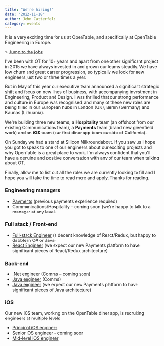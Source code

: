 ```yaml
---
title: "We're hiring!"
date: "2022-11-18"
author: John Catterfeld
category: events
---
```


It is a very exciting time for us at OpenTable, and specifically at OpenTable Engineering in Europe.

&#187; [Jump to the jobs](#engineering-managers)

I've been with OT for 10+ years and apart from one other significant project in 2015 we have always invested in and grown our teams steadily.  We have low churn and great career progression, so typically we look for new engineers just two or three times a year.

But in May of this year our executive team announced a significant strategic shift and focus on new lines of business, with accompanying investment in Engineering, Product and Design.  I was thrilled that our strong performance and culture in Europe was recognised, and many of these new roles are being filled in our European hubs in London (UK), Berlin (Germany) and Kaunas (Lithuania).

We're building three new teams; a **Hospitality** team (an offshoot from our existing Communications team), a **Payments** team (brand new greenfield work) and an **iOS** team (our first diner app team outside of California).

On Sunday we had a stand at Silicon Milkroundabout.  If you saw us I hope you got to speak to one of our engineers about our exciting projects and why OpenTable is a great place to work.  I'm always confident that you'll have a genuine and positive conversation with any of our team when talking about OT.

Finally, allow me to list out all the roles we are currently looking to fill and I hope you will take the time to read more and apply.  Thanks for reading.

### Engineering managers
* [Payments](https://boards.greenhouse.io/opentable/jobs/6413874002) (previous payments experience required)
* Communications/Hospitality – coming soon (we're happy to talk to a manager at any level)

### Full stack / Front-end
* [Full-stack Engineer](https://boards.greenhouse.io/opentable/jobs/6431715002) (a decent knowledge of React/Redux, but happy to dabble in C# or Java)
* [React Engineer](https://boards.greenhouse.io/opentable/jobs/6419485002) (we expect our new Payments platform to have significant pieces of React/Redux architecture)

### Back-end
* .Net engineer (Comms – coming soon)
* [Java engineer](https://boards.greenhouse.io/opentable/jobs/6432302002) (Comms)
* [Java engineer](https://boards.greenhouse.io/opentable/jobs/6413867002) (we expect our new Payments platform to have significant pieces of Java architecture)

### iOS
Our new iOS team, working on the OpenTable diner app, is recruiting engineers at multiple levels
* [Principal iOS engineer](https://boards.greenhouse.io/opentable/jobs/6413863002)
* Senior iOS engineer – coming soon
* [Mid-level iOS engineer](https://boards.greenhouse.io/opentable/jobs/6413860002)
